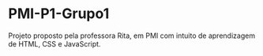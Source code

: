 # PMI-P1-Grupo1
Projeto proposto pela professora Rita, em PMI com intuito de aprendizagem de HTML, CSS e JavaScript.
